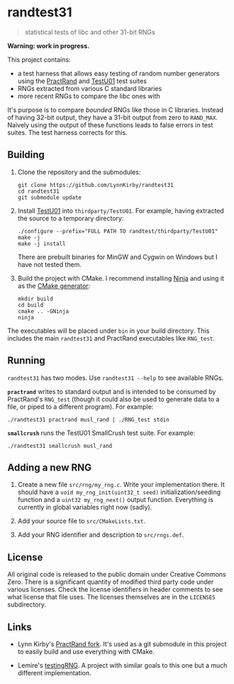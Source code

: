 <!-- SPDX-License-Identifier: CC0-1.0 -->
<!-- SPDX-FileCopyrightText: 2020 Lynn Kirby -->

# randtest31
> statistical tests of libc and other 31-bit RNGs

**Warning: work in progress.**

This project contains:

* a test harness that allows easy testing of random number generators using the
  [PractRand][] and [TestU01][] test suites
* RNGs extracted from various C standard libraries
* more recent RNGs to compare the libc ones with

It's purpose is to compare *bounded* RNGs like those in C libraries. Instead of
having 32-bit output, they have a 31-bit output from zero to `RAND_MAX`. Naively
using the output of these functions leads to false errors in test suites. The
test harness corrects for this.

## Building

1. Clone the repository and the submodules:

   ```
   git clone https://github.com/LynnKirby/randtest31
   cd randtest31
   git submodule update
   ```

2. Install [TestU01][] into `thirdparty/TestU01`. For example, having extracted
   the source to a temporary directory:

    ```
    ./configure --prefix="FULL PATH TO randtest/thirdparty/TestU01"
    make -j
    make -j install
    ```

   There are prebuilt binaries for MinGW and Cygwin on Windows but I have not
   tested them.

3. Build the project with CMake. I recommend installing [Ninja][] and using it
   as the [CMake generator][]:

   ```
   mkdir build
   cd build
   cmake .. -GNinja
   ninja
   ```

The executables will be placed under `bin` in your build directory. This
includes the main `randtest31` and PractRand executables like `RNG_test`.

## Running

`randtest31` has two modes. Use `randtest31 --help` to see available RNGs.

**`practrand`** writes to standard output and is intended to be consumed by
PractRand's `RNG_test` (though it could also be used to generate data to a file,
or piped to a different program). For example:

```
./randtest31 practrand musl_rand | ./RNG_test stdin
```

**`smallcrush`** runs the TestU01 SmallCrush test suite. For example:

```
./randtest31 smallcrush musl_rand
```

## Adding a new RNG

1. Create a new file `src/rng/my_rng.c`. Write your implementation there. It
   should have a `void my_rng_init(uint32_t seed)` initialization/seeding
   function and a `uint32 my_rng_next()` output function. Everything is
   currently in global variables right now (sadly).

2. Add your source file to `src/CMakeLists.txt`.

3. Add your RNG identifier and description to `src/rngs.def`.

## License

All original code is released to the public domain under Creative Commons Zero.
There is a significant quantity of modified third party code under various
licenses. Check the license identifiers in header comments to see what license
that file uses. The licenses themselves are in the `LICENSES` subdirectory.

## Links

* Lynn Kirby's [PractRand fork][]. It's used as a git submodule in this project
  to easily build and use everything with CMake.

* Lemire's [testingRNG][]. A project with similar goals to this one but a much
  different implementation.

[PractRand]: http://pracrand.sourceforge.net/
[TestU01]: http://simul.iro.umontreal.ca/testu01/tu01.html
[Ninja]: https://ninja-build.org/
[CMake generator]: https://cmake.org/cmake/help/latest/generator/Ninja.html
[PractRand fork]: https://github.com/LynnKirby/PractRand
[testingRNG]: https://github.com/lemire/testingRNG
